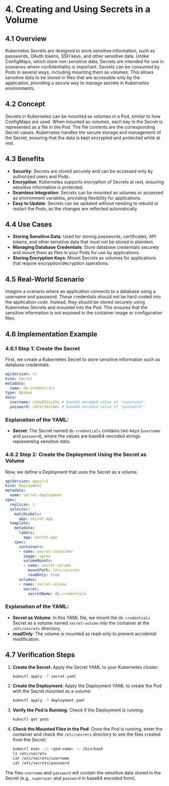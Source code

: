 # 4. Creating and Using Secrets in a Volume

## 4.1 Overview
Kubernetes Secrets are designed to store sensitive information, such as passwords, OAuth tokens, SSH keys, and other sensitive data. Unlike ConfigMaps, which store non-sensitive data, Secrets are intended for use in scenarios where confidentiality is important. Secrets can be consumed by Pods in several ways, including mounting them as volumes. This allows sensitive data to be stored in files that are accessible only by the application, providing a secure way to manage secrets in Kubernetes environments.

## 4.2 Concept
Secrets in Kubernetes can be mounted as volumes in a Pod, similar to how ConfigMaps are used. When mounted as volumes, each key in the Secret is represented as a file in the Pod. The file contents are the corresponding Secret values. Kubernetes handles the secure storage and management of the Secret, ensuring that the data is kept encrypted and protected while at rest.

## 4.3 Benefits
- **Security**: Secrets are stored securely and can be accessed only by authorized users and Pods.
- **Encryption**: Kubernetes supports encryption of Secrets at rest, ensuring sensitive information is protected.
- **Seamless Integration**: Secrets can be mounted as volumes or accessed as environment variables, providing flexibility for applications.
- **Easy to Update**: Secrets can be updated without needing to rebuild or restart the Pods, as the changes are reflected automatically.

## 4.4 Use Cases
- **Storing Sensitive Data**: Used for storing passwords, certificates, API tokens, and other sensitive data that must not be stored in plaintext.
- **Managing Database Credentials**: Store database credentials securely and mount them as files in your Pods for use by applications.
- **Storing Encryption Keys**: Mount Secrets as volumes for applications that require encryption/decryption operations.

## 4.5 Real-World Scenario
Imagine a scenario where an application connects to a database using a username and password. These credentials should not be hard-coded into the application code. Instead, they should be stored securely using Kubernetes Secrets and mounted into the Pod. This ensures that the sensitive information is not exposed in the container image or configuration files.

## 4.6 Implementation Example

### 4.6.1 Step 1: Create the Secret
First, we create a Kubernetes Secret to store sensitive information such as database credentials.

```yaml
apiVersion: v1
kind: Secret
metadata:
  name: db-credentials
type: Opaque
data:
  username: c3VwZXJ1c2Vy # base64 encoded value of 'superuser'
  password: cGFzc3dvcmQ= # base64 encoded value of 'password'
```

### Explanation of the YAML:
- **Secret**: The Secret named `db-credentials` contains two keys (`username` and `password`), where the values are base64-encoded strings representing sensitive data.

### 4.6.2 Step 2: Create the Deployment Using the Secret as Volume
Now, we define a Deployment that uses the Secret as a volume.

```yaml
apiVersion: apps/v1
kind: Deployment
metadata:
  name: secret-deployment
spec:
  replicas: 1
  selector:
    matchLabels:
      app: secret-app
  template:
    metadata:
      labels:
        app: secret-app
    spec:
      containers:
      - name: secret-container
        image: nginx
        volumeMounts:
        - name: secret-volume
          mountPath: /etc/secrets
          readOnly: true
      volumes:
      - name: secret-volume
        secret:
          secretName: db-credentials
```

### Explanation of the YAML:
- **Secret as Volume**: In this YAML file, we mount the `db-credentials` Secret as a volume named `secret-volume` into the container at the `/etc/secrets` directory.
- **readOnly**: The volume is mounted as read-only to prevent accidental modification.

## 4.7 Verification Steps

1. **Create the Secret**:
   Apply the Secret YAML to your Kubernetes cluster:
   ```bash
   kubectl apply -f secret.yaml
   ```

2. **Create the Deployment**:
   Apply the Deployment YAML to create the Pod with the Secret mounted as a volume:
   ```bash
   kubectl apply -f deployment.yaml
   ```

3. **Verify the Pod is Running**:
   Check if the Deployment is running:
   ```bash
   kubectl get pods
   ```

4. **Check the Mounted Files in the Pod**:
   Once the Pod is running, enter the container and check the `/etc/secrets` directory to see the files created from the Secret:
   ```bash
   kubectl exec -it <pod-name> -- /bin/bash
   ls /etc/secrets
   cat /etc/secrets/username
   cat /etc/secrets/password
   ```

The files `username` and `password` will contain the sensitive data stored in the Secret (e.g., `superuser` and `password` in base64 encoded form).
